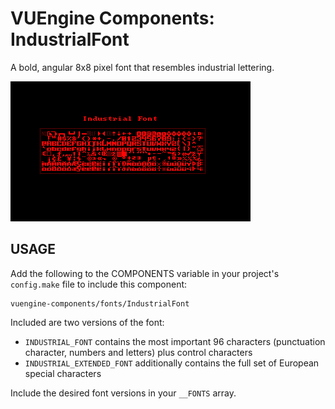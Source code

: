 VUEngine Components: IndustrialFont
===================================

A bold, angular 8x8 pixel font that resembles industrial lettering.

![Preview Image](preview.png)


USAGE
-----

Add the following to the COMPONENTS variable in your project's `config.make` file to include this component:

	vuengine-components/fonts/IndustrialFont

Included are two versions of the font:

- `INDUSTRIAL_FONT` contains the most important 96 characters (punctuation character, numbers and letters) plus control characters
- `INDUSTRIAL_EXTENDED_FONT` additionally contains the full set of European special characters

Include the desired font versions in your `__FONTS` array.